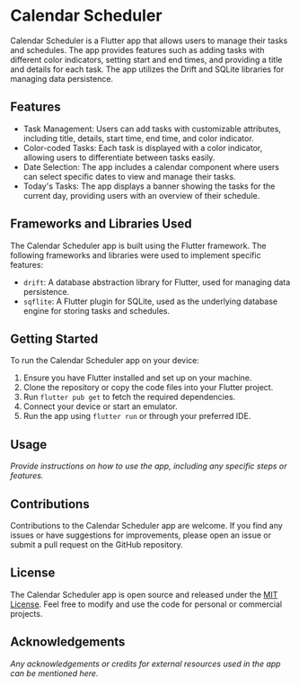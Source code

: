 # Calendar Scheduler

Calendar Scheduler is a Flutter app that allows users to manage their tasks and schedules. The app provides features such as adding tasks with different color indicators, setting start and end times, and providing a title and details for each task. The app utilizes the Drift and SQLite libraries for managing data persistence.

## Features

- Task Management: Users can add tasks with customizable attributes, including title, details, start time, end time, and color indicator.
- Color-coded Tasks: Each task is displayed with a color indicator, allowing users to differentiate between tasks easily.
- Date Selection: The app includes a calendar component where users can select specific dates to view and manage their tasks.
- Today's Tasks: The app displays a banner showing the tasks for the current day, providing users with an overview of their schedule.

## Frameworks and Libraries Used

The Calendar Scheduler app is built using the Flutter framework. The following frameworks and libraries were used to implement specific features:

- `drift`: A database abstraction library for Flutter, used for managing data persistence.
- `sqflite`: A Flutter plugin for SQLite, used as the underlying database engine for storing tasks and schedules.

## Getting Started

To run the Calendar Scheduler app on your device:

1. Ensure you have Flutter installed and set up on your machine.
2. Clone the repository or copy the code files into your Flutter project.
3. Run `flutter pub get` to fetch the required dependencies.
4. Connect your device or start an emulator.
5. Run the app using `flutter run` or through your preferred IDE.

## Usage

*Provide instructions on how to use the app, including any specific steps or features.*

## Contributions

Contributions to the Calendar Scheduler app are welcome. If you find any issues or have suggestions for improvements, please open an issue or submit a pull request on the GitHub repository.

## License

The Calendar Scheduler app is open source and released under the [MIT License](LICENSE). Feel free to modify and use the code for personal or commercial projects.

## Acknowledgements

*Any acknowledgements or credits for external resources used in the app can be mentioned here.*
